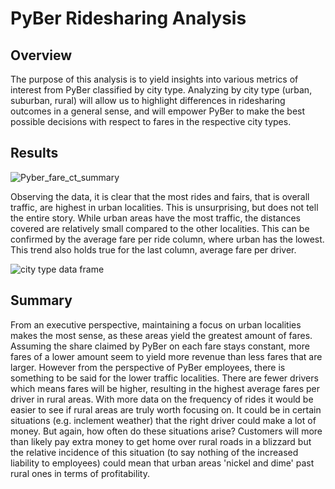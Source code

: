 # PyBer Ridesharing Analysis

## Overview
The purpose of this analysis is to yield insights into various metrics of interest from PyBer classified by city type. Analyzing by city type (urban, suburban, rural) will allow us to highlight differences in ridesharing outcomes in a general sense, and will empower PyBer to make the best possible decisions with respect to fares in the respective city types.

## Results

![Pyber_fare_ct_summary](https://user-images.githubusercontent.com/95315957/151724411-8cd422bc-2edd-4ad3-af42-2b879775d61a.png)

Observing the data, it is clear that the most rides and fairs, that is overall traffic, are highest in urban localities. This is unsurprising, but does not tell the entire story. While urban areas have the most traffic, the distances covered are relatively small compared to the other localities. This can be confirmed by the average fare per ride column, where urban has the lowest. This trend also holds true for the last column, average fare per driver.

![city type data frame](https://user-images.githubusercontent.com/95315957/151724388-61c21bcf-2be3-4618-a9de-b348880cec05.PNG)

## Summary
From an executive perspective, maintaining a focus on urban localities makes the most sense, as these areas yield the greatest amount of fares. Assuming the share claimed by PyBer on each fare stays constant, more fares of a lower amount seem to yield more revenue than less fares that are larger. However from the perspective of PyBer employees, there is something to be said for the lower traffic localities. There are fewer drivers which means fares will be higher, resulting in the highest average fares per driver in rural areas. With more data on the frequency of rides it would be easier to see if rural areas are truly worth focusing on. It could be in certain situations (e.g. inclement weather) that the right driver could make a lot of money. But again, how often do these situations arise? Customers will more than likely pay extra money to get home over rural roads in a blizzard but the relative incidence of this situation (to say nothing of the increased liability to employees) could mean that urban areas 'nickel and dime' past rural ones in terms of profitability.
